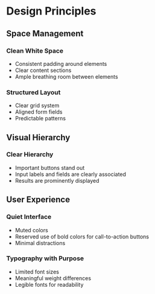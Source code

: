 # Design Principles

## Space Management

### Clean White Space

- Consistent padding around elements
- Clear content sections
- Ample breathing room between elements

### Structured Layout

- Clear grid system
- Aligned form fields
- Predictable patterns

## Visual Hierarchy

### Clear Hierarchy

- Important buttons stand out
- Input labels and fields are clearly associated
- Results are prominently displayed

## User Experience

### Quiet Interface

- Muted colors
- Reserved use of bold colors for call-to-action buttons
- Minimal distractions

### Typography with Purpose

- Limited font sizes
- Meaningful weight differences
- Legible fonts for readability
